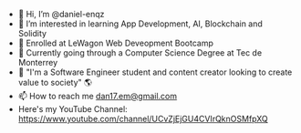 - 👋 Hi, I’m @daniel-enqz
- 👀 I’m interested in learning App Development, AI, Blockchain and Solidity
- 🚃 Enrolled at LeWagon Web Deveopment Bootcamp
- 💞️ Currently going through a Computer Science Degree at Tec de Monterrey
- 🌱 "I'm a Software Engineer student and content creator looking to create value to society" 🌎
- 📫 How to reach me dan17.em@gmail.com
- Here's my YouTube Channel: https://www.youtube.com/channel/UCvZjEjGU4CVIrQknOSMfpXQ

